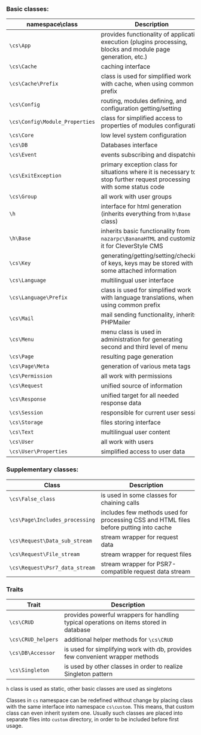 ### Basic classes:

| namespace\class                | Description                                                                                                            |
|--------------------------------|------------------------------------------------------------------------------------------------------------------------|
| `\cs\App`                      | provides functionality of application execution (plugins processing, blocks and module page generation, etc.)          |
| `\cs\Cache`                    | caching interface                                                                                                      |
| `\cs\Cache\Prefix`             | class is used for simplified work with cache, when using common prefix                                                 |
| `\cs\Config`                   | routing, modules defining, and configuration getting/setting                                                           |
| `\cs\Config\Module_Properties` | class for simplified access to properties of modules configuration                                                     |
| `\cs\Core`                     | low level system configuration                                                                                         |
| `\cs\DB`                       | Databases interface                                                                                                    |
| `\cs\Event`                    | events subscribing and dispatching                                                                                     |
| `\cs\ExitException`            | primary exception class for situations where it is necessary to stop further request processing with some status code  |
| `\cs\Group`                    | all work with user groups                                                                                              |
| `\h`                           | interface for html generation (inherits everything from `h\Base` class)                                                |
| `\h\Base`                      | inherits basic functionality from `nazarpc\BananaHTML` and customizes it for CleverStyle CMS                           |
| `\cs\Key`                      | generating/getting/setting/checking of keys, keys may be stored with some attached information                         |
| `\cs\Language`                 | multilingual user interface                                                                                            |
| `\cs\Language\Prefix`          | class is used for simplified work with language translations, when using common prefix                                 |
| `\cs\Mail`                     | mail sending functionality, inherits PHPMailer                                                                         |
| `\cs\Menu`                     | menu class is used in administration for generating second and third level of menu                                     |
| `\cs\Page`                     | resulting page generation                                                                                              |
| `\cs\Page\Meta`                | generation of various meta tags                                                                                        |
| `\cs\Permission`               | all work with permissions                                                                                              |
| `\cs\Request`                  | unified source of information                                                                                          |
| `\cs\Response`                 | unified target for all needed response data                                                                            |
| `\cs\Session`                  | responsible for current user session                                                                                   |
| `\cs\Storage`                  | files storing interface                                                                                                |
| `\cs\Text`                     | multilingual user content                                                                                              |
| `\cs\User`                     | all work with users                                                                                                    |
| `\cs\User\Properties`          | simplified access to user data                                                                                         |

### Supplementary classes:

| Class                          | Description                                                                                                            |
|--------------------------------|------------------------------------------------------------------------------------------------------------------------|
| `\cs\False_class`              | is used in some classes for chaining calls                                                                             |
| `\cs\Page\Includes_processing` | includes few methods used for processing CSS and HTML files before putting into cache                                  |
| `\cs\Request\Data_sub_stream`  | stream wrapper for request data                                                                                        |
| `\cs\Request\File_stream`      | stream wrapper for request files                                                                                       |
| `\cs\Request\Psr7_data_stream` | stream wrapper for PSR7-compatible request data stream                                                                 |

### Traits

| Trait                          | Description                                                                                                            |
|--------------------------------|------------------------------------------------------------------------------------------------------------------------|
| `\cs\CRUD`                     | provides powerful wrappers for handling typical operations on items stored in database                                 |
| `\cs\CRUD_helpers`             | additional helper methods for `\cs\CRUD`                                                                               |
| `\cs\DB\Accessor`              | is used for simplifying work with db, provides few convenient wrapper methods                                          |
| `\cs\Singleton`                | is used by other classes in order to realize Singleton pattern                                                         |

`h` class is used as static, other basic classes are used as singletons

Classes in `cs` namespace can be redefined without change by placing class with the same interface into namespace `cs\custom`. This means, that custom class
can even inherit system one. Usually such classes are placed into separate files into `custom` directory, in order to be included before first usage.
